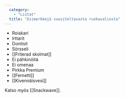 ```yaml
---
  category: 
    - "Listat"
  title: "Esimerkkejä suositeltavasta ruokavaliosta"
---
```

* Roiskari
* Irttarit
* Donitsit
* Sörsseli
* [[Friterad skolmat]]
* Ei pähkinöitä
* Ei omenaa
* Pirkka Premium
* [[Fernetti]]
* [[Kivennäisvesi]]

Katso myös [[Snackwave]].